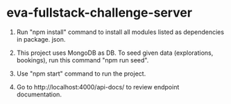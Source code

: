 # eva-fullstack-challenge-server

1. Run "npm install" command to install all modules listed as dependencies in package. json.

2. This project uses MongoDB as DB. To seed given data (explorations, bookings), run this command "npm run seed".

3. Use "npm start" command to run the project.

4. Go to http://localhost:4000/api-docs/ to review endpoint documentation.